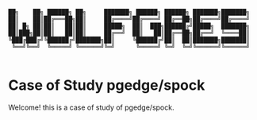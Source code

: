 ```
██╗    ██╗ ██████╗ ██╗     ███████╗ ██████╗ ██████╗ ███████╗███████╗
██║    ██║██╔═══██╗██║     ██╔════╝██╔════╝ ██╔══██╗██╔════╝██╔════╝
██║ █╗ ██║██║   ██║██║     █████╗  ██║  ███╗██████╔╝█████╗  ███████╗
██║███╗██║██║   ██║██║     ██╔══╝  ██║   ██║██╔══██╗██╔══╝  ╚════██║
╚███╔███╔╝╚██████╔╝███████╗██║     ╚██████╔╝██║  ██║███████╗███████║
 ╚══╝╚══╝  ╚═════╝ ╚══════╝╚═╝      ╚═════╝ ╚═╝  ╚═╝╚══════╝╚══════╝
                                                                    
```


# Case of Study pgedge/spock

Welcome! this is a case of study of pgedge/spock.

